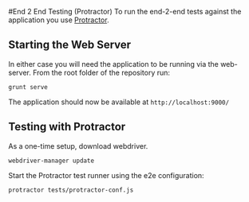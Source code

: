 #End 2 End Testing (Protractor)
To run the end-2-end tests against the application you use [Protractor](https://github.com/angular/protractor).

## Starting the Web Server
In either case you will need the application to be running via the web-server. 
From the root folder of the repository run:

```
grunt serve
```

The application should now be available at `http://localhost:9000/`

## Testing with Protractor

As a one-time setup, download webdriver.
```
webdriver-manager update
```

Start the Protractor test runner using the e2e configuration:

```
protractor tests/protractor-conf.js
```
